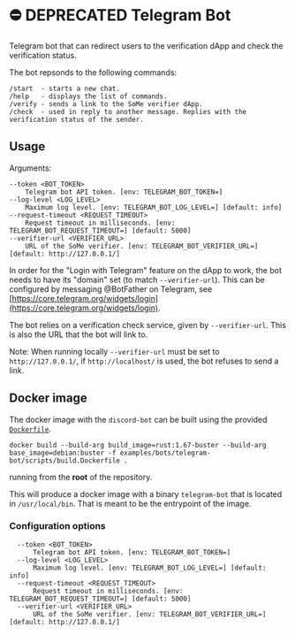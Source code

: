 # ⛔️ DEPRECATED Telegram Bot

Telegram bot that can redirect users to the verification dApp and check the verification status.

The bot repsonds to the following commands:

```
/start  - starts a new chat.
/help   - displays the list of commands.
/verify - sends a link to the SoMe verifier dApp.
/check  - used in reply to another message. Replies with the verification status of the sender.
```

## Usage

Arguments:

```
--token <BOT_TOKEN>
    Telegram bot API token. [env: TELEGRAM_BOT_TOKEN=]
--log-level <LOG_LEVEL>
    Maximum log level. [env: TELEGRAM_BOT_LOG_LEVEL=] [default: info]
--request-timeout <REQUEST_TIMEOUT>
    Request timeout in milliseconds. [env: TELEGRAM_BOT_REQUEST_TIMEOUT=] [default: 5000]
--verifier-url <VERIFIER_URL>
    URL of the SoMe verifier. [env: TELEGRAM_BOT_VERIFIER_URL=] [default: http://127.0.0.1/]
```

In order for the "Login with Telegram" feature on the dApp to work, the bot needs to have its "domain" set (to match `--verifier-url`).
This can be configured by messaging @BotFather on Telegram, see [https://core.telegram.org/widgets/login](https://core.telegram.org/widgets/login).

The bot relies on a verification check service, given by `--verifier-url`.
This is also the URL that the bot will link to.

Note: When running locally `--verifier-url` must be set to `http://127.0.0.1/`,
if `http://localhost/` is used, the bot refuses to send a link.

## Docker image

The docker image with the `discord-bot` can be built using the provided
[`Dockerfile`](./scripts/build.Dockerfile).

```console
docker build --build-arg build_image=rust:1.67-buster --build-arg base_image=debian:buster -f examples/bots/telegram-bot/scripts/build.Dockerfile .
```

running from the **root** of the repository.

This will produce a docker image with a binary `telegram-bot` that is located in
`/usr/local/bin`. That is meant to be the entrypoint of the image.


### Configuration options

      --token <BOT_TOKEN>
          Telegram bot API token. [env: TELEGRAM_BOT_TOKEN=]
      --log-level <LOG_LEVEL>
          Maximum log level. [env: TELEGRAM_BOT_LOG_LEVEL=] [default: info]
      --request-timeout <REQUEST_TIMEOUT>
          Request timeout in milliseconds. [env: TELEGRAM_BOT_REQUEST_TIMEOUT=] [default: 5000]
      --verifier-url <VERIFIER_URL>
          URL of the SoMe verifier. [env: TELEGRAM_BOT_VERIFIER_URL=] [default: http://127.0.0.1/]
